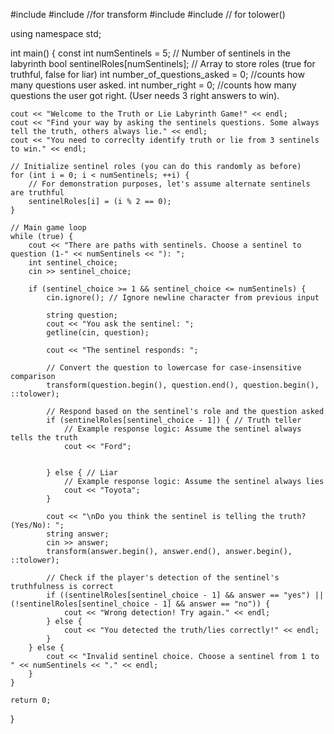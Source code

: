 #include <iostream>
#include <algorithm> //for transform
#include <string>
#include <cctype> // for tolower()

using namespace std;

int main() {
    const int numSentinels = 5; // Number of sentinels in the labyrinth
    bool sentinelRoles[numSentinels]; // Array to store roles (true for truthful, false for liar)
    int number_of_questions_asked = 0; //counts how many questions user asked.
    int number_right = 0; //counts how many questions the user got right. (User needs 3 right answers to win).
    
    cout << "Welcome to the Truth or Lie Labyrinth Game!" << endl;
    cout << "Find your way by asking the sentinels questions. Some always tell the truth, others always lie." << endl;
    cout << "You need to correclty identify truth or lie from 3 sentinels to win." << endl;

    // Initialize sentinel roles (you can do this randomly as before)
    for (int i = 0; i < numSentinels; ++i) {
        // For demonstration purposes, let's assume alternate sentinels are truthful
        sentinelRoles[i] = (i % 2 == 0);
    }

    // Main game loop
    while (true) {
        cout << "There are paths with sentinels. Choose a sentinel to question (1-" << numSentinels << "): ";
        int sentinel_choice;
        cin >> sentinel_choice;

        if (sentinel_choice >= 1 && sentinel_choice <= numSentinels) {
            cin.ignore(); // Ignore newline character from previous input
            
            string question;
            cout << "You ask the sentinel: ";
            getline(cin, question);

            cout << "The sentinel responds: ";

            // Convert the question to lowercase for case-insensitive comparison
            transform(question.begin(), question.end(), question.begin(), ::tolower);

            // Respond based on the sentinel's role and the question asked
            if (sentinelRoles[sentinel_choice - 1]) { // Truth teller
                // Example response logic: Assume the sentinel always tells the truth
                cout << "Ford";
                
                
            } else { // Liar
                // Example response logic: Assume the sentinel always lies
                cout << "Toyota";
            }

            cout << "\nDo you think the sentinel is telling the truth? (Yes/No): ";
            string answer;
            cin >> answer;
            transform(answer.begin(), answer.end(), answer.begin(), ::tolower);

            // Check if the player's detection of the sentinel's truthfulness is correct
            if ((sentinelRoles[sentinel_choice - 1] && answer == "yes") || (!sentinelRoles[sentinel_choice - 1] && answer == "no")) {
                cout << "Wrong detection! Try again." << endl;
            } else {
                cout << "You detected the truth/lies correctly!" << endl;
            }
        } else {
            cout << "Invalid sentinel choice. Choose a sentinel from 1 to " << numSentinels << "." << endl;
        }
    }

    return 0;
}
